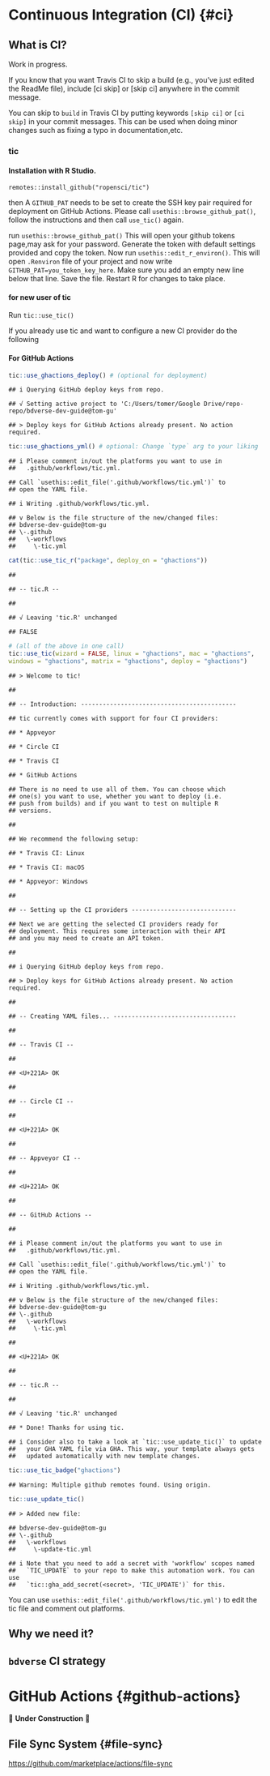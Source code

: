 # Continuous Integration (CI) {#ci}

## What is CI?
Work in progress.

If you know that you want Travis CI to skip a build (e.g., you’ve just edited the ReadMe file), include [ci skip] or [skip ci] anywhere in the commit message.

You can skip to `build` in Travis CI by putting keywords `[skip ci]` or `[ci skip]` in your commit messages. This can be used when doing minor changes such as fixing a typo in documentation,etc.

### tic

#### Installation with R Studio.

`remotes::install_github("ropensci/tic")`


then  A `GITHUB_PAT` needs to be set to create the
  SSH key pair required for deployment on
  GitHub Actions. Please call
  `usethis::browse_github_pat()`, follow the
  instructions and then call `use_tic()`
  again.
  
run `usethis::browse_github_pat()` This will open your github tokens page,may ask for your password. 
Generate the token with default settings provided and copy the token.
Now run `usethis::edit_r_environ()`. This will open `.Renviron` file of your project and 
now write `GITHUB_PAT=you_token_key_here`. Make sure you add an empty new line below that line. Save the file. Restart R for changes to take place.


#### for new user of tic 

Run `tic::use_tic()`

If you already use tic and want to configure a new CI provider do the following

#### For GitHub Actions 

```r
tic::use_ghactions_deploy() # (optional for deployment)
```

```
## i Querying GitHub deploy keys from repo.
```

```
## √ Setting active project to 'C:/Users/tomer/Google Drive/repo-repo/bdverse-dev-guide@tom-gu'
```

```
## > Deploy keys for GitHub Actions already present. No action required.
```

```r
tic::use_ghactions_yml() # optional: Change `type` arg to your liking
```

```
## i Please comment in/out the platforms you want to use in
##   .github/workflows/tic.yml.
```

```
## Call `usethis::edit_file('.github/workflows/tic.yml')` to
## open the YAML file.
```

```
## i Writing .github/workflows/tic.yml.
```

```
## v Below is the file structure of the new/changed files:
## bdverse-dev-guide@tom-gu
## \-.github
##   \-workflows
##     \-tic.yml
```

```r
cat(tic::use_tic_r("package", deploy_on = "ghactions"))
```

```
## 
```

```
## -- tic.R --
```

```
## 
```

```
## √ Leaving 'tic.R' unchanged
```

```
## FALSE
```


```r
# (all of the above in one call)
tic::use_tic(wizard = FALSE, linux = "ghactions", mac = "ghactions",
windows = "ghactions", matrix = "ghactions", deploy = "ghactions")
```

```
## > Welcome to tic!
```

```
## 
```

```
## -- Introduction: -------------------------------------------
```

```
## tic currently comes with support for four CI providers:
```

```
## * Appveyor
```

```
## * Circle CI
```

```
## * Travis CI
```

```
## * GitHub Actions
```

```
## There is no need to use all of them. You can choose which
## one(s) you want to use, whether you want to deploy (i.e.
## push from builds) and if you want to test on multiple R
## versions.
```

```
## 
```

```
## We recommend the following setup:
```

```
## * Travis CI: Linux
```

```
## * Travis CI: macOS
```

```
## * Appveyor: Windows
```

```
## 
```

```
## -- Setting up the CI providers -----------------------------
```

```
## Next we are getting the selected CI providers ready for
## deployment. This requires some interaction with their API
## and you may need to create an API token.
```

```
## 
```

```
## i Querying GitHub deploy keys from repo.
```

```
## > Deploy keys for GitHub Actions already present. No action required.
```

```
## 
```

```
## -- Creating YAML files... ----------------------------------
```

```
## 
```

```
## -- Travis CI --
```

```
## 
```

```
## <U+221A> OK
```

```
## 
```

```
## -- Circle CI --
```

```
## 
```

```
## <U+221A> OK
```

```
## 
```

```
## -- Appveyor CI --
```

```
## 
```

```
## <U+221A> OK
```

```
## 
```

```
## -- GitHub Actions --
```

```
## 
```

```
## i Please comment in/out the platforms you want to use in
##   .github/workflows/tic.yml.
```

```
## Call `usethis::edit_file('.github/workflows/tic.yml')` to
## open the YAML file.
```

```
## i Writing .github/workflows/tic.yml.
```

```
## v Below is the file structure of the new/changed files:
## bdverse-dev-guide@tom-gu
## \-.github
##   \-workflows
##     \-tic.yml
```

```
## 
```

```
## <U+221A> OK
```

```
## 
```

```
## -- tic.R --
```

```
## 
```

```
## √ Leaving 'tic.R' unchanged
```

```
## * Done! Thanks for using tic.
```

```
## i Consider also to take a look at `tic::use_update_tic()` to update
##   your GHA YAML file via GHA. This way, your template always gets
##   updated automatically with new template changes.
```

```r
tic::use_tic_badge("ghactions")
```

```
## Warning: Multiple github remotes found. Using origin.
```

```r
tic::use_update_tic()
```

```
## > Added new file:
```

```
## bdverse-dev-guide@tom-gu
## \-.github
##   \-workflows
##     \-update-tic.yml
```

```
## i Note that you need to add a secret with 'workflow' scopes named
##   `TIC_UPDATE` to your repo to make this automation work. You can use
##   `tic::gha_add_secret(<secret>, 'TIC_UPDATE')` for this.
```

You can use `usethis::edit_file('.github/workflows/tic.yml')` to edit the tic file and comment out platforms.
## Why we need it?

## `bdverse` CI strategy

# GitHub Actions {#github-actions}
🚧 **Under Construction** 🚧

## File Sync System {#file-sync}
https://github.com/marketplace/actions/file-sync
